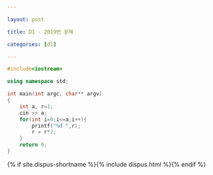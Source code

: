 ```yaml
---

layout: post

title: D1 - 2019번 문제

categories: [d1]

---
```


~~~cpp
#include<iostream>

using namespace std;

int main(int argc, char** argv)
{
    int a, r=1;
    cin >> a;
    for(int i=0;i<=a;i++){
    	printf("%d ",r);
        r = r*2;
    }
	return 0;
}
~~~

{% if site.dispus-shortname %}{% include dispus.html %}{% endif %}